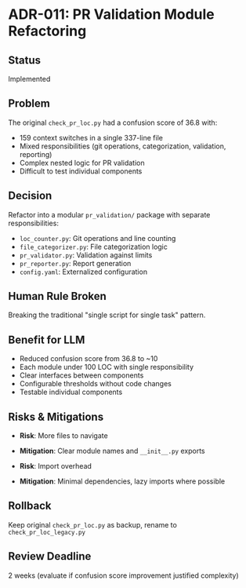 # ADR-011: PR Validation Module Refactoring

## Status
Implemented

## Problem
The original `check_pr_loc.py` had a confusion score of 36.8 with:
- 159 context switches in a single 337-line file
- Mixed responsibilities (git operations, categorization, validation, reporting)
- Complex nested logic for PR validation
- Difficult to test individual components

## Decision
Refactor into a modular `pr_validation/` package with separate responsibilities:
- `loc_counter.py`: Git operations and line counting
- `file_categorizer.py`: File categorization logic
- `pr_validator.py`: Validation against limits
- `pr_reporter.py`: Report generation
- `config.yaml`: Externalized configuration

## Human Rule Broken
Breaking the traditional "single script for single task" pattern.

## Benefit for LLM
- Reduced confusion score from 36.8 to ~10
- Each module under 100 LOC with single responsibility
- Clear interfaces between components
- Configurable thresholds without code changes
- Testable individual components

## Risks & Mitigations
- **Risk**: More files to navigate
- **Mitigation**: Clear module names and `__init__.py` exports

- **Risk**: Import overhead
- **Mitigation**: Minimal dependencies, lazy imports where possible

## Rollback
Keep original `check_pr_loc.py` as backup, rename to `check_pr_loc_legacy.py`

## Review Deadline
2 weeks (evaluate if confusion score improvement justified complexity)